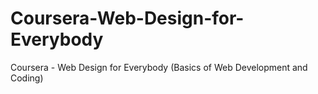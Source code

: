 # Coursera-Web-Design-for-Everybody
Coursera - Web Design for Everybody (Basics of Web Development and Coding)
